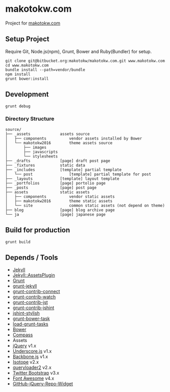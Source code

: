 makotokw.com
==============

Project for [makotokw.com](http://makotokw.com)

## Setup Project

Require Git, Node.js(npm), Grunt, Bower and Ruby(Bundler) for setup.

```
git clone git@bitbucket.org:makotokw/makotokw.com.git www.makotokw.com
cd www.makotokw.com
bundle install --path=vendor/bundle
npm install
grunt bower:install
```

## Development

```
grunt debug
```


### Directory Structure

```
source/
├── _assets             assets source
│   ├── components          vendor assets installed by Bower
│   └── makotokw2016        theme assets source
│       ├── images
│       ├── javascripts
│       └── stylesheets
├── _drafts             [page] draft post page
├── _fixtures           static data
├── _includes           [template] partial template
│   └── post                [template] partial template for post
├── _layouts            [template] layout template
├── _portfolios         [page] portolio page
├── _posts              [page] post page
├── assets              static assets
│   ├── components          vendor static assets
│   ├── makotokw2016        theme static assets
│   └── site                common static assets (not depend on theme)
├── blog                [page] blog archive page
└── ja                  [page] japanese page
```

## Build for production

```
grunt build
```

## Depends / Tools

* [Jekyll](http://jekyllrb.com/)
 * [Jekyll::AssetsPlugin](https://github.com/ixti/jekyll-assets)
* [Grunt](http://gruntjs.com/)
 * [grunt-jekyll](https://github.com/dannygarcia/grunt-jekyll)
 * [grunt-contrib-connect](https://github.com/gruntjs/grunt-contrib-connect)
 * [grunt-contrib-watch](https://github.com/gruntjs/grunt-contrib-watch)
 * [grunt-contrib-jst](https://github.com/gruntjs/grunt-contrib-jst)
 * [grunt-contrib-jshint](https://github.com/gruntjs/grunt-contrib-jshint)
 * [jshint-stylish](https://github.com/sindresorhus/jshint-stylish)
 * [grunt-bower-task](https://github.com/yatskevich/grunt-bower-task)
 * [load-grunt-tasks](https://github.com/sindresorhus/load-grunt-tasks)
* [Bower](http://bower.io/)
* [Compass](http://compass-style.org/)
* Assets
 * [jQuery](http://jquery.com/) v1.x
 * [Underscore.js](http://underscorejs.org/) v1.x
 * [Backbone.js](http://backbonejs.org/) v1.x
 * [Isotope](http://isotope.metafizzy.co/) v2.x
 * [queryloader2](https://github.com/Gaya/queryloader2) v2.x
 * [Twitter Bootstrap](http://getbootstrap.com/) v3.x
 * [Font Awesome](http://fortawesome.github.io/Font-Awesome/) v4.x
 * [GitHub-jQuery-Repo-Widget](https://github.com/JoelSutherland/GitHub-jQuery-Repo-Widget)
